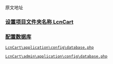 原文地址 <a href="http://codeigniter.org.cn/forums/forum.php?mod=viewthread&tid=5636" target="_blank">

### 设置项目文件夹名称 LcnCart

### 配置数据库

```
LcnCart\application\config\database.php

LcnCart\admin\application\config\database.php
```